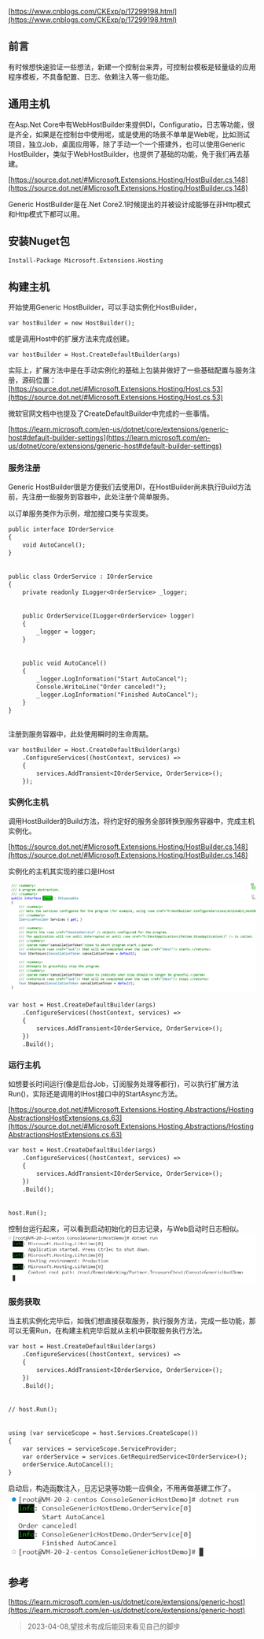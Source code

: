 [https://www.cnblogs.com/CKExp/p/17299198.html](https://www.cnblogs.com/CKExp/p/17299198.html)


## 前言

有时候想快速验证一些想法，新建一个控制台来弄，可控制台模板是轻量级的应用程序模板，不具备配置、日志、依赖注入等一些功能。


## 通用主机

在Asp.Net Core中有WebHostBuilder来提供DI，Configuratio，日志等功能，很是齐全，如果是在控制台中使用呢，或是使用的场景不单单是Web呢，比如测试项目，独立Job，桌面应用等，除了手动一个一个搭建外，也可以使用Generic HostBuilder，类似于WebHostBuilder，也提供了基础的功能，免于我们再去基建。

[https://source.dot.net/#Microsoft.Extensions.Hosting/HostBuilder.cs,148](https://source.dot.net/#Microsoft.Extensions.Hosting/HostBuilder.cs,148)

Generic HostBuilder是在.Net Core2.1时候提出的并被设计成能够在非Http模式和Http模式下都可以用。


## 安装Nuget包

```plain
Install-Package Microsoft.Extensions.Hosting
```


## 构建主机

开始使用Generic HostBuilder，可以手动实例化HostBuilder，

```plain
var hostBuilder = new HostBuilder();
```
或是调用Host中的扩展方法来完成创建。
```plain
var hostBuilder = Host.CreateDefaultBuilder(args)
```
实际上，扩展方法中是在手动实例化的基础上包装并做好了一些基础配置与服务注册，源码位置：
[https://source.dot.net/#Microsoft.Extensions.Hosting/Host.cs,53](https://source.dot.net/#Microsoft.Extensions.Hosting/Host.cs,53)

微软官网文档中也提及了CreateDefaultBuilder中完成的一些事情。

[https://learn.microsoft.com/en-us/dotnet/core/extensions/generic-host#default-builder-settings](https://learn.microsoft.com/en-us/dotnet/core/extensions/generic-host#default-builder-settings)


### 服务注册

Generic HostBuilder很是方便我们去使用DI，在HostBuilder尚未执行Build方法前，先注册一些服务到容器中，此处注册个简单服务。


以订单服务类作为示例，增加接口类与实现类。

```plain
public interface IOrderService
{
    void AutoCancel();
}


public class OrderService : IOrderService
{
    private readonly ILogger<OrderService> _logger;


    public OrderService(ILogger<OrderService> logger)
    {
        _logger = logger;
    }


    public void AutoCancel()
    {
        _logger.LogInformation("Start AutoCancel");
        Console.WriteLine("Order canceled!");
        _logger.LogInformation("Finished AutoCancel");
    }
}


```
注册到服务容器中，此处使用瞬时的生命周期。
```plain
var hostBuilder = Host.CreateDefaultBuilder(args)
    .ConfigureServices((hostContext, services) =>
    {
        services.AddTransient<IOrderService, OrderService>();
    });
```


### 实例化主机

调用HostBuilder的Build方法，将约定好的服务全部转换到服务容器中，完成主机实例化。

[https://source.dot.net/#Microsoft.Extensions.Hosting/HostBuilder.cs,148](https://source.dot.net/#Microsoft.Extensions.Hosting/HostBuilder.cs,148)

实例化的主机其实现的接口是IHost

![141934422_4a909f65-f71b-4181-b803-668182eb70a1](https://raw.githubusercontent.com/SAssassin/document-img/main/img/20241127/141934422_4a909f65-f71b-4181-b803-668182eb70a1.png)
```plain
var host = Host.CreateDefaultBuilder(args)
    .ConfigureServices((hostContext, services) =>
    {
        services.AddTransient<IOrderService, OrderService>();
    })
    .Build();
```


### 运行主机

如想要长时间运行(像是后台Job，订阅服务处理等都行)，可以执行扩展方法Run()，实际还是调用的IHost接口中的StartAsync方法。

[https://source.dot.net/#Microsoft.Extensions.Hosting.Abstractions/HostingAbstractionsHostExtensions.cs,63](https://source.dot.net/#Microsoft.Extensions.Hosting.Abstractions/HostingAbstractionsHostExtensions.cs,63)

```plain
var host = Host.CreateDefaultBuilder(args)
    .ConfigureServices((hostContext, services) =>
    {
        services.AddTransient<IOrderService, OrderService>();
    })
    .Build();


host.Run();
```
控制台运行起来，可以看到启动初始化的日志记录，与Web启动时日志相似。
![141935861_240fc06c-d125-478d-93f6-402e4d999a57](https://raw.githubusercontent.com/SAssassin/document-img/main/img/20241127/141935861_240fc06c-d125-478d-93f6-402e4d999a57.png)

### 服务获取

当主机实例化完毕后，如我们想直接获取服务，执行服务方法，完成一些功能，那可以无需Run，在构建主机完毕后就从主机中获取服务执行方法。

```plain
var host = Host.CreateDefaultBuilder(args)
    .ConfigureServices((hostContext, services) =>
    {
        services.AddTransient<IOrderService, OrderService>();
    })
    .Build();


// host.Run();


using (var serviceScope = host.Services.CreateScope())
{
    var services = serviceScope.ServiceProvider;
    var orderService = services.GetRequiredService<IOrderService>();
    orderService.AutoCancel();
}
```
启动后，构造函数注入，日志记录等功能一应俱全，不用再做基建工作了。
![141936927_61983e2b-878d-41dc-a9af-c720364a0b62](https://raw.githubusercontent.com/SAssassin/document-img/main/img/20241127/141936927_61983e2b-878d-41dc-a9af-c720364a0b62.png)

## 参考

[https://learn.microsoft.com/en-us/dotnet/core/extensions/generic-host](https://learn.microsoft.com/en-us/dotnet/core/extensions/generic-host)


>2023-04-08,望技术有成后能回来看见自己的脚步



